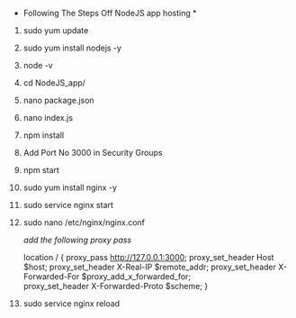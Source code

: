 * Following The Steps Off NodeJS app hosting *

1) sudo yum update

2) sudo yum install nodejs -y

3) node -v

4) cd NodeJS_app/

5) nano package.json

6) nano index.js

7) npm install

8) Add Port No 3000 in Security Groups

9) npm start

10) sudo yum install nginx -y

11) sudo service nginx start

12) sudo nano /etc/nginx/nginx.conf

     *add the following proxy pass*
    
     location / {
        proxy_pass http://127.0.0.1:3000;
        proxy_set_header Host $host;
        proxy_set_header X-Real-IP $remote_addr;
        proxy_set_header X-Forwarded-For $proxy_add_x_forwarded_for;                     
        proxy_set_header X-Forwarded-Proto $scheme;
    }

13) sudo service nginx reload


